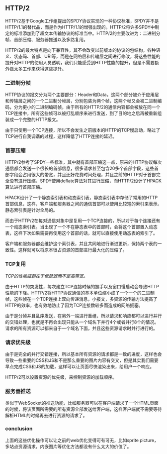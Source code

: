 ## HTTP/2

HTTP/2基于Google工作组提出的SPDY协议实现的一种协议标准，SPDY并不是HTTP/1.1的替代品，而是作为HTTP/1.1的增强出现的。HTTP/2将许多SPDY中制定的标准添加到了超文本传输协议的标准当中。HTTP/2的主要改进为：二进制分帧、首部压缩、服务器推送以及多路复用。

HTTP/2的最大特点是向下兼容性，其不会改变以前版本的协议的包结构，各种语义、状态码、首部、URI等，而是在网络层和传输层之间进行修改，将这些性能的提升对HTTP的使用人员透明，我们只能感受到HTTP性能的提升，但是不需要额外做太多工作来获得这些提升。

### 二进制分帧

HTTP协议的报文分为两个主要部分：Header和Data，这两个部分被介于应用层和传输层之间的一个二进制分帧层，分别包装为两个帧，这两个帧又会被二进制编码，分为更小的二进制编码帧，由于所有的HTTP/2的通信内容都会被放在同一个TCP连接中，所有这些帧可以被打乱顺序来进行发送，到了目的地之后再被重新组装成一个完整的HTTP报文。

由于只使用一个TCP连接，所以不会发生之前版本的HTTP的TCP慢启动，略过了TCP进行自我调谐的过程，这样降低了HTTP连接的延迟。

### 首部压缩

HTTP/2参考了SPDY一些标准，其中就有首部压缩这一点，原来的HTTP协议每次通信都会发送一个很长的首部信息，很多请求甚至包含20多个首部字段，这些首部字段会占用很大的带宽，并且还好花费时间处理，并且之前的HTTP对于首部完全没有进行压缩，SPDY使用deflate算法对其进行压缩，而HTTP/2设计了HPACK算法进行首部压缩。

HPACK设计了一个静态索引表和动态索引表，静态索引表中存储了常用的HTTP首部信息，这样，客户端和服务器之间的通信首部可以使用比较短的索引来表示。静态索引表是针对全局的。

而由于HTTP/2在每对通信对象中是复用一个TCP连接的，所以对于每个连接还有一个动态索引表。当出现了一个不在静态表中的首部时，会将这个首部置入动态表，这样下次如果需要再使用这个首部的话，就可以直接使用动态表的索引了。

客户端和服务器都会维护这个索引表，并且共同地进行渐进更新，保持两个表的一致性。这样就可以将原本很占资源的首部进行最大化的压缩了。

### TCP复用

*TCP的性能瓶颈在于低延迟而不是高带宽。*

由于HTTP的突发性，每次建立TCP连接时候的握手以及窗口慢启动会导致HTTP性能的下降。HTTP/2将HTTP协议通信的基本单位缩小成了一个一个的二进制帧，这些帧在一个TCP连接上双向传递消息，小报文，多资源的传输方法提高了HTTP的效率，也有效地防止了因为TCP连接数较多而造成的网络拥塞。

由于是分帧并且乱序发送，在另外一端进行重组，所以请求和响应都可以进行并行的交错处理，也就是不再会出现只能从一个域名下并行4个或者并行8个的情况。请求的所有资源可以都来自于一个域名下面，并且这些资源请求时并行进行的。

### 请求优先级

由于是完全的并行交错连接，所以基本所有资源的请求都是一致的进度，这样也会导致一些重要的CSS和JS和不是那么重要的图片内容有交叉，但是其实我们需要早点完成CSS和JS的加载，这样可以让页面尽快渲染出来，给用户一个响应。

HTTP/2可以设置资源的优先级，来控制资源的加载顺序。

### 服务器推送

类似于WebSocket的推送功能，比如服务器可以在客户端请求了一个HTML页面的时候，将该页面所需要的所有资源全部发送给客户端，这样客户端就不需要等待解析HTML的时候再去进行资源的请求了。

### conclusion

上面的这些优化操作可以让之前的web优化变得可有可无，比如sprite picture，多站点资源请求，内嵌图片等优化方法都没有什么太大的价值了。